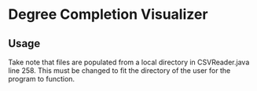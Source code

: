 # Degree Completion Visualizer 
## Usage
Take note that files are populated from a local directory in CSVReader.java line 258. This must be changed to fit the directory of the user for the program to function.
